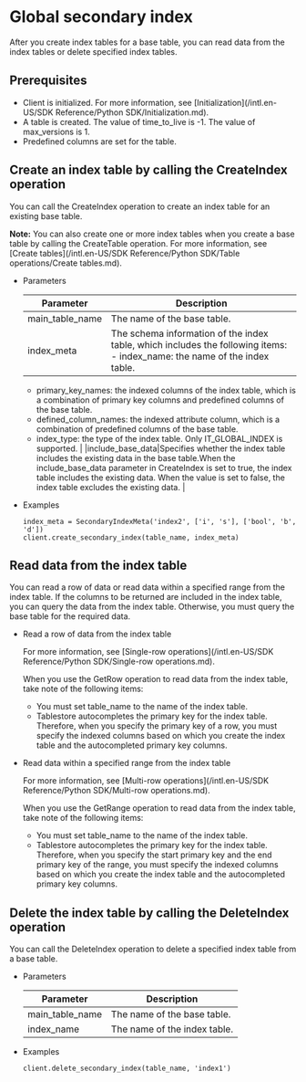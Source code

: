 # Global secondary index

After you create index tables for a base table, you can read data from the index tables or delete specified index tables.

## Prerequisites

-   Client is initialized. For more information, see [Initialization](/intl.en-US/SDK Reference/Python SDK/Initialization.md).
-   A table is created. The value of time\_to\_live is -1. The value of max\_versions is 1.
-   Predefined columns are set for the table.

## Create an index table by calling the CreateIndex operation

You can call the CreateIndex operation to create an index table for an existing base table.

**Note:** You can also create one or more index tables when you create a base table by calling the CreateTable operation. For more information, see [Create tables](/intl.en-US/SDK Reference/Python SDK/Table operations/Create tables.md).

-   Parameters

    |Parameter|Description|
    |---------|-----------|
    |main\_table\_name|The name of the base table.|
    |index\_meta|The schema information of the index table, which includes the following items:    -   index\_name: the name of the index table.
    -   primary\_key\_names: the indexed columns of the index table, which is a combination of primary key columns and predefined columns of the base table.
    -   defined\_column\_names: the indexed attribute column, which is a combination of predefined columns of the base table.
    -   index\_type: the type of the index table. Only IT\_GLOBAL\_INDEX is supported. |
    |include\_base\_data|Specifies whether the index table includes the existing data in the base table.When the include\_base\_data parameter in CreateIndex is set to true, the index table includes the existing data. When the value is set to false, the index table excludes the existing data. |

-   Examples

    ```
    index_meta = SecondaryIndexMeta('index2', ['i', 's'], ['bool', 'b', 'd'])
    client.create_secondary_index(table_name, index_meta)
    ```


## Read data from the index table

You can read a row of data or read data within a specified range from the index table. If the columns to be returned are included in the index table, you can query the data from the index table. Otherwise, you must query the base table for the required data.

-   Read a row of data from the index table

    For more information, see [Single-row operations](/intl.en-US/SDK Reference/Python SDK/Single-row operations.md).

    When you use the GetRow operation to read data from the index table, take note of the following items:

    -   You must set table\_name to the name of the index table.
    -   Tablestore autocompletes the primary key for the index table. Therefore, when you specify the primary key of a row, you must specify the indexed columns based on which you create the index table and the autocompleted primary key columns.
-   Read data within a specified range from the index table

    For more information, see [Multi-row operations](/intl.en-US/SDK Reference/Python SDK/Multi-row operations.md).

    When you use the GetRange operation to read data from the index table, take note of the following items:

    -   You must set table\_name to the name of the index table.
    -   Tablestore autocompletes the primary key for the index table. Therefore, when you specify the start primary key and the end primary key of the range, you must specify the indexed columns based on which you create the index table and the autocompleted primary key columns.

## Delete the index table by calling the DeleteIndex operation

You can call the DeleteIndex operation to delete a specified index table from a base table.

-   Parameters

    |Parameter|Description|
    |---------|-----------|
    |main\_table\_name|The name of the base table.|
    |index\_name|The name of the index table.|

-   Examples

    ```
    client.delete_secondary_index(table_name, 'index1')
    ```


